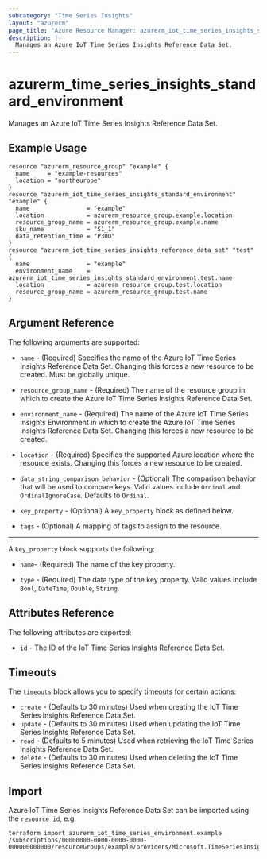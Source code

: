 ```yaml
---
subcategory: "Time Series Insights"
layout: "azurerm"
page_title: "Azure Resource Manager: azurerm_iot_time_series_insights_standard_environment"
description: |-
  Manages an Azure IoT Time Series Insights Reference Data Set.
---
```


# azurerm_time_series_insights_standard_environment

Manages an Azure IoT Time Series Insights Reference Data Set.

## Example Usage

```hcl
resource "azurerm_resource_group" "example" {
  name     = "example-resources"
  location = "northeurope"
}
resource "azurerm_iot_time_series_insights_standard_environment" "example" {
  name                = "example"
  location            = azurerm_resource_group.example.location
  resource_group_name = azurerm_resource_group.example.name
  sku_name            = "S1_1"
  data_retention_time = "P30D"
}
resource "azurerm_iot_time_series_insights_reference_data_set" "test" {
  name                = "example"
  environment_name    = azurerm_iot_time_series_insights_standard_environment.test.name
  location            = azurerm_resource_group.test.location
  resource_group_name = azurerm_resource_group.test.name
}
```

## Argument Reference

The following arguments are supported:

* `name` - (Required) Specifies the name of the Azure IoT Time Series Insights Reference Data Set. Changing this forces a new resource to be created. Must be globally unique.

* `resource_group_name` - (Required) The name of the resource group in which to create the Azure IoT Time Series Insights Reference Data Set.

* `environment_name` - (Required) The name of the Azure IoT Time Series Insights Environment in which to create the Azure IoT Time Series Insights Reference Data Set. Changing this forces a new resource to be created.

* `location` - (Required) Specifies the supported Azure location where the resource exists. Changing this forces a new resource to be created.

* `data_string_comparison_behavior` - (Optional) The comparison behavior that will be used to compare keys. Valid values include `Ordinal` and `OrdinalIgnoreCase`. Defaults to `Ordinal`.

* `key_property` - (Optional) A `key_property` block as defined below.

* `tags` - (Optional) A mapping of tags to assign to the resource.

---

A `key_property` block supports the following:

* `name`- (Required) The name of the key property.

* `type` - (Required) The data type of the key property. Valid values include `Bool`, `DateTime`, `Double`, `String`.

## Attributes Reference

The following attributes are exported:

* `id` - The ID of the IoT Time Series Insights Reference Data Set.

## Timeouts

The `timeouts` block allows you to specify [timeouts](https://www.terraform.io/docs/configuration/resources.html#timeouts) for certain actions:

* `create` - (Defaults to 30 minutes) Used when creating the IoT Time Series Insights Reference Data Set.
* `update` - (Defaults to 30 minutes) Used when updating the IoT Time Series Insights Reference Data Set.
* `read` - (Defaults to 5 minutes) Used when retrieving the IoT Time Series Insights Reference Data Set.
* `delete` - (Defaults to 30 minutes) Used when deleting the IoT Time Series Insights Reference Data Set.

## Import

Azure IoT Time Series Insights Reference Data Set can be imported using the `resource id`, e.g.

```shell
terraform import azurerm_iot_time_series_environment.example /subscriptions/00000000-0000-0000-0000-000000000000/resourceGroups/example/providers/Microsoft.TimeSeriesInsights/environments/example
```
